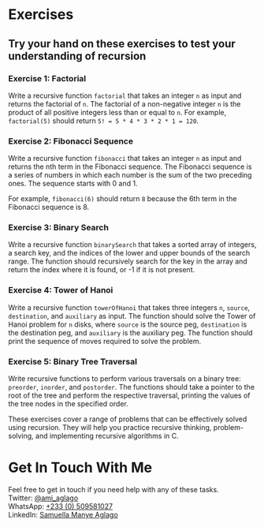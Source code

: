 # Exercises
## Try your hand on these exercises to test your understanding of recursion

### Exercise 1: Factorial
Write a recursive function `factorial` that takes an integer `n` as input and returns the factorial of `n`. The factorial of a non-negative integer `n` is the product of all positive integers less than or equal to `n`. For example, `factorial(5)` should return `5! = 5 * 4 * 3 * 2 * 1 = 120`.

### Exercise 2: Fibonacci Sequence
Write a recursive function `fibonacci` that takes an integer `n` as input and returns the nth term in the Fibonacci sequence. The Fibonacci sequence is a series of numbers in which each number is the sum of the two preceding ones. The sequence starts with 0 and 1.  
  
For example, `fibonacci(6)` should return `8` because the 6th term in the Fibonacci sequence is 8.

### Exercise 3: Binary Search
Write a recursive function `binarySearch` that takes a sorted array of integers, a search key, and the indices of the lower and upper bounds of the search range. The function should recursively search for the key in the array and return the index where it is found, or -1 if it is not present.

### Exercise 4: Tower of Hanoi
Write a recursive function `towerOfHanoi` that takes three integers `n`, `source`, `destination`, and `auxiliary` as input. The function should solve the Tower of Hanoi problem for `n` disks, where `source` is the source peg, `destination` is the destination peg, and `auxiliary` is the auxiliary peg. The function should print the sequence of moves required to solve the problem.

### Exercise 5: Binary Tree Traversal
Write recursive functions to perform various traversals on a binary tree: `preorder`, `inorder`, and `postorder`. The functions should take a pointer to the root of the tree and perform the respective traversal, printing the values of the tree nodes in the specified order.

These exercises cover a range of problems that can be effectively solved using recursion. They will help you practice recursive thinking, problem-solving, and implementing recursive algorithms in C.

# Get In Touch With Me
Feel free to get in touch if you need help with any of these tasks.  
Twitter: [@ami_aglago](https://twitter.com/ami_aglago)  
WhatsApp: [+233 (0) 509581027](https://wa.me/233509581027?text=Kindle%20be%20brief%20and%20straightforward)  
LinkedIn: [Samuella Manye Aglago](https://www.linkedin.com/in/aglago) 
